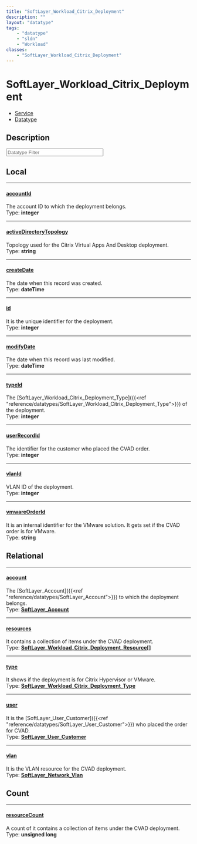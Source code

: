 ```yaml
---
title: "SoftLayer_Workload_Citrix_Deployment"
description: ""
layout: "datatype"
tags:
    - "datatype"
    - "sldn"
    - "Workload"
classes:
    - "SoftLayer_Workload_Citrix_Deployment"
---
```


# SoftLayer_Workload_Citrix_Deployment
<div id='service-datatype'>
    <ul id='sldn-reference-tabs'>
    <li id='service'> <a href='/reference/services/SoftLayer_Workload_Citrix_Deployment' >Service</a></li>    <li id='datatype'> <a href='/reference/datatypes/SoftLayer_Workload_Citrix_Deployment' >Datatype</a></li>
    </ul>
</div>

## Description 








<!-- Filer BEGIN -->
<div class="view-filters">
        <div class="clearfix">
            <div class="search-input-box">
                <input placeholder="Datatype Filter" onkeyup="titleSearch(inputId='prop-input', divId='properties', elementClass='prop-row')" 
                    type="text" id="prop-input" value="" size="30" maxlength="128" class="form-text">
            </div>
        </div>
</div>
<!-- Filer END -->

<div id="properties" class="content">
<div id="localProperties" class="prop-content" >

## Local
<div class="prop-row">

-----
[accountId]: #accountid
#### [accountId]
The account ID to which the deployment belongs.  
<span class="type-label">Type: </span>**integer**  



</div>
<div class="prop-row">

-----
[activeDirectoryTopology]: #activedirectorytopology
#### [activeDirectoryTopology]
Topology used for the Citrix Virtual Apps And  Desktop deployment.  
<span class="type-label">Type: </span>**string**  



</div>
<div class="prop-row">

-----
[createDate]: #createdate
#### [createDate]
The date when this record was created.  
<span class="type-label">Type: </span>**dateTime**  



</div>
<div class="prop-row">

-----
[id]: #id
#### [id]
It is the unique identifier for the deployment.  
<span class="type-label">Type: </span>**integer**  



</div>
<div class="prop-row">

-----
[modifyDate]: #modifydate
#### [modifyDate]
The date when this record was last modified.  
<span class="type-label">Type: </span>**dateTime**  



</div>
<div class="prop-row">

-----
[typeId]: #typeid
#### [typeId]
The [SoftLayer_Workload_Citrix_Deployment_Type]({{<ref "reference/datatypes/SoftLayer_Workload_Citrix_Deployment_Type">}}) of the deployment.  
<span class="type-label">Type: </span>**integer**  



</div>
<div class="prop-row">

-----
[userRecordId]: #userrecordid
#### [userRecordId]
The identifier for the customer who placed the CVAD order.  
<span class="type-label">Type: </span>**integer**  



</div>
<div class="prop-row">

-----
[vlanId]: #vlanid
#### [vlanId]
VLAN ID of the deployment.  
<span class="type-label">Type: </span>**integer**  



</div>
<div class="prop-row">

-----
[vmwareOrderId]: #vmwareorderid
#### [vmwareOrderId]
It is an internal identifier for the VMware solution. It gets set if the CVAD order is for VMware.   
<span class="type-label">Type: </span>**string**  



</div>
</div>
<!-- LOCAL PROPERTY END -->

<div id="relationalProperties"  class="prop-content" >

## Relational
<div class="prop-row">

-----
[account]: #account
#### [account]
The [SoftLayer_Account]({{<ref "reference/datatypes/SoftLayer_Account">}}) to which the deployment belongs.  
<span class="type-label">Type: </span>**<a href='/reference/datatypes/SoftLayer_Account'>SoftLayer_Account </a>**  



</div>
<div class="prop-row">

-----
[resources]: #resources
#### [resources]
It contains a collection of items under the CVAD deployment.  
<span class="type-label">Type: </span>**<a href='/reference/datatypes/SoftLayer_Workload_Citrix_Deployment_Resource'>SoftLayer_Workload_Citrix_Deployment_Resource[] </a>**  



</div>
<div class="prop-row">

-----
[type]: #type
#### [type]
It shows if the deployment is for Citrix Hypervisor or VMware.  
<span class="type-label">Type: </span>**<a href='/reference/datatypes/SoftLayer_Workload_Citrix_Deployment_Type'>SoftLayer_Workload_Citrix_Deployment_Type </a>**  



</div>
<div class="prop-row">

-----
[user]: #user
#### [user]
It is the [SoftLayer_User_Customer]({{<ref "reference/datatypes/SoftLayer_User_Customer">}}) who placed the order for CVAD.  
<span class="type-label">Type: </span>**<a href='/reference/datatypes/SoftLayer_User_Customer'>SoftLayer_User_Customer </a>**  



</div>
<div class="prop-row">

-----
[vlan]: #vlan
#### [vlan]
It is the VLAN resource for the CVAD deployment.  
<span class="type-label">Type: </span>**<a href='/reference/datatypes/SoftLayer_Network_Vlan'>SoftLayer_Network_Vlan </a>**  



</div>

## Count
<div class="prop-row">

-----
[resourceCount]: #resourcecount
#### [resourceCount]
A count of it contains a collection of items under the CVAD deployment.   
<span class="type-label">Type: </span>**unsigned long**  



</div>
</div>


